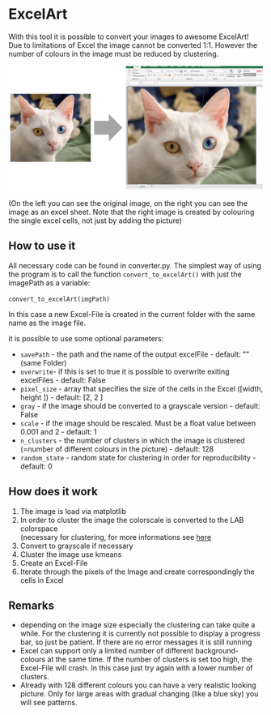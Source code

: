# ExcelArt

With this tool it is possible to convert your images to awesome ExcelArt!<br>
Due to limitations of Excel the image cannot be converted 1:1. However the number of colours in the image must be reduced by clustering.

![example for conversion](https://github.com/fdahle/ExcelArt/blob/main/example.PNG?raw=true)

(On the left you can see the original image, on the right you can see the image as an excel sheet. Note that the right image is created by colouring the single excel cells, not just by adding the picture)


## How to use it
All necessary code can be found in converter.py. The simplest way of using the program is to call the function `convert_to_excelArt()` with just the imagePath as a variable:

`convert_to_excelArt(imgPath)`

In this case a new Excel-File is created in the current folder with the same name as the image file.

it is possible to use some optional parameters:

* `savePath` - the path and the name of the output excelFile - default: "" (same Folder) 
* `overwrite`- if this is set to true it is possible to overwrite exiting excelFiles - default: False
* `pixel_size` - array that specifies the size of the cells in the Excel (\[width, height \]) - default: \[2, 2 \] 
* `gray` - if the image should be converted to a grayscale version - default: False
* `scale` - if the image should be rescaled. Must be a float value between 0.001 and 2 - default: 1
* `n_clusters` - the number of clusters in which the image is clustered (=number of different colours in the picture) - default: 128
* `random_state` - random state for clustering in order for reproducibility - default: 0

## How does it work
1. The image is load via matplotlib
2. In order to cluster the image the colorscale is converted to the LAB colorspace<br>
   (necessary for clustering, for more informations see [here](https://www.pyimagesearch.com/2014/07/07/color-quantization-opencv-using-k-means-clustering/)
3. Convert to grayscale if necessary
4. Cluster the image use kmeans
5. Create an Excel-File
6. Iterate through the pixels of the Image and create correspondingly the cells in Excel

## Remarks
* depending on the image size especially the clustering can take quite a while. For the clustering it is currently not possible to display a progress bar, so just be patient. If there are no error messages it is still running
* Excel can support only a limited number of different background-colours at the same time. If the number of clusters is set too high, the Excel-File will crash. In this case just try again with a lower number of clusters.
* Already with 128 different colours you can have a very realistic looking picture. Only for large areas with gradual changing (like a blue sky) you will see patterns.
